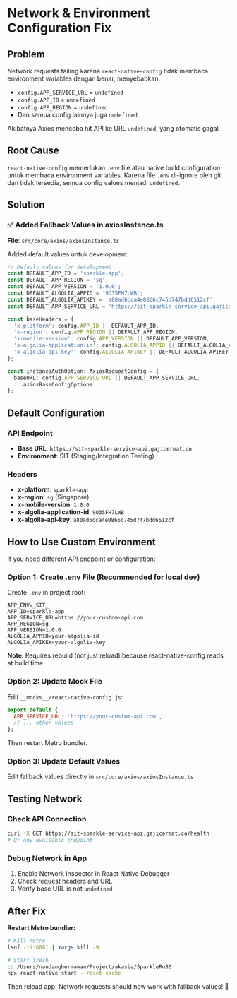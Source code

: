 # Network & Environment Configuration Fix

## Problem
Network requests failing karena `react-native-config` tidak membaca environment variables dengan benar, menyebabkan:
- `config.APP_SERVICE_URL` = `undefined`
- `config.APP_ID` = `undefined`  
- `config.APP_REGION` = `undefined`
- Dan semua config lainnya juga `undefined`

Akibatnya Axios mencoba hit API ke URL `undefined`, yang otomatis gagal.

## Root Cause
`react-native-config` memerlukan `.env` file atau native build configuration untuk membaca environment variables. Karena file `.env` di-ignore oleh git dan tidak tersedia, semua config values menjadi `undefined`.

## Solution

### ✅ Added Fallback Values in axiosInstance.ts

**File**: `src/core/axios/axiosInstance.ts`

Added default values untuk development:
```typescript
// Default values for development
const DEFAULT_APP_ID = 'sparkle-app';
const DEFAULT_APP_REGION = 'sg';
const DEFAULT_APP_VERSION = '1.0.0';
const DEFAULT_ALGOLIA_APPID = '9O35FH7LWB';
const DEFAULT_ALGOLIA_APIKEY = 'a80ad6cca4e0866c745d747bdd6512cf';
const DEFAULT_APP_SERVICE_URL = 'https://sit-sparkle-service-api.gajicermat.co';

const baseHeaders = {
  'x-platform': config.APP_ID || DEFAULT_APP_ID,
  'x-region': config.APP_REGION || DEFAULT_APP_REGION,
  'x-mobile-version': config.APP_VERSION || DEFAULT_APP_VERSION,
  'x-algolia-application-id': config.ALGOLIA_APPID || DEFAULT_ALGOLIA_APPID,
  'x-algolia-api-key': config.ALGOLIA_APIKEY || DEFAULT_ALGOLIA_APIKEY
};

const instanceAuthOption: AxiosRequestConfig = {
  baseURL: config.APP_SERVICE_URL || DEFAULT_APP_SERVICE_URL,
  ...axiosBaseConfigOptions
};
```

## Default Configuration

### API Endpoint
- **Base URL**: `https://sit-sparkle-service-api.gajicermat.co`
- **Environment**: SIT (Staging/Integration Testing)

### Headers
- **x-platform**: `sparkle-app`
- **x-region**: `sg` (Singapore)
- **x-mobile-version**: `1.0.0`
- **x-algolia-application-id**: `9O35FH7LWB`
- **x-algolia-api-key**: `a80ad6cca4e0866c745d747bdd6512cf`

## How to Use Custom Environment

If you need different API endpoint or configuration:

### Option 1: Create .env File (Recommended for local dev)
Create `.env` in project root:
```env
APP_ENV=_SIT_
APP_ID=sparkle-app
APP_SERVICE_URL=https://your-custom-api.com
APP_REGION=sg
APP_VERSION=1.0.0
ALGOLIA_APPID=your-algolia-id
ALGOLIA_APIKEY=your-algolia-key
```

**Note**: Requires rebuild (not just reload) because react-native-config reads at build time.

### Option 2: Update Mock File
Edit `__mocks__/react-native-config.js`:
```javascript
export default {
  APP_SERVICE_URL: 'https://your-custom-api.com',
  // ... other values
};
```

Then restart Metro bundler.

### Option 3: Update Default Values
Edit fallback values directly in `src/core/axios/axiosInstance.ts`

## Testing Network

### Check API Connection
```bash
curl -X GET https://sit-sparkle-service-api.gajicermat.co/health
# Or any available endpoint
```

### Debug Network in App
1. Enable Network Inspector in React Native Debugger
2. Check request headers and URL
3. Verify base URL is not `undefined`

## After Fix

**Restart Metro bundler:**
```bash
# Kill Metro
lsof -ti:8081 | xargs kill -9

# Start fresh
cd /Users/nandanghermawan/Project/akasia/SparkleRn80
npx react-native start --reset-cache
```

Then reload app. Network requests should now work with fallback values! 🚀

